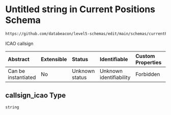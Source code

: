 # Untitled string in Current Positions Schema

```txt
https://github.com/databeacon/level5-schemas/edit/main/schemas/currentPositions.schema.json#/properties/callsign_icao
```

ICAO callsign

| Abstract            | Extensible | Status         | Identifiable            | Custom Properties | Additional Properties | Access Restrictions | Defined In                                                                                      |
| :------------------ | :--------- | :------------- | :---------------------- | :---------------- | :-------------------- | :------------------ | :---------------------------------------------------------------------------------------------- |
| Can be instantiated | No         | Unknown status | Unknown identifiability | Forbidden         | Allowed               | none                | [currentPositions.schema.json\*](../../out/currentPositions.schema.json "open original schema") |

## callsign\_icao Type

`string`
